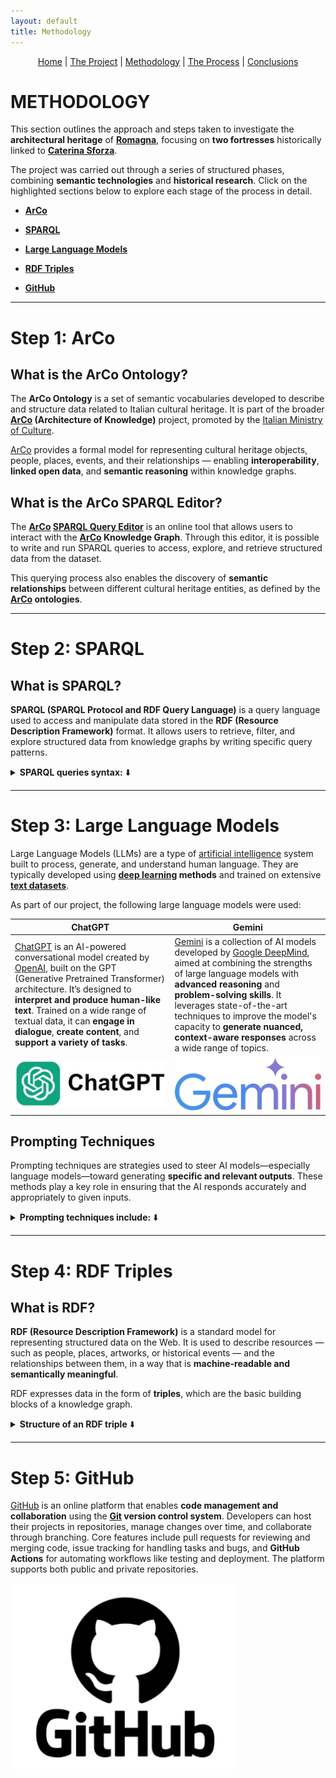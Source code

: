 ```yaml
---
layout: default
title: Methodology
---
```


<div style="text-align: center; margin-bottom: 20px;">
  <a href="index.html">Home</a> |
  <a href="theproject">The Project</a> |
  <a href="methodology.html">Methodology</a> |
  <a href="theprocess.html">The Process</a> |
  <a href="conclusions.html">Conclusions</a>
</div>

# METHODOLOGY

This section outlines the approach and steps taken to investigate the **architectural heritage** of [**Romagna**](https://en.wikipedia.org/wiki/Romagna), focusing on **two fortresses** historically linked to [**Caterina Sforza**](https://en.wikipedia.org/wiki/Caterina_Sforza).

The project was carried out through a series of structured phases, combining **semantic technologies** and **historical research**.
Click on the highlighted sections below to explore each stage of the process in detail.

- [**ArCo**](#step-1-arco)

- [**SPARQL**](#step-2-sparql)

- [**Large Language Models**](#step-3-large-language-models)

- [**RDF Triples**](#step-4-rdf-triples)

- [**GitHub**](#step-5-github)

***

# Step 1: ArCo

## What is the ArCo Ontology?

The **ArCo Ontology** is a set of semantic vocabularies developed to describe and structure data related to Italian cultural heritage.
It is part of the broader **[ArCo](http://wit.istc.cnr.it/arco/) (Architecture of Knowledge)** project, promoted by the [Italian Ministry of Culture](https://cultura.gov.it/).

[ArCo](http://wit.istc.cnr.it/arco/) provides a formal model for representing cultural heritage objects, people, places, events, and their relationships — enabling **interoperability**, **linked open data**, and **semantic reasoning** within knowledge graphs.

## What is the ArCo SPARQL Editor?

The **[ArCo](http://wit.istc.cnr.it/arco/) [SPARQL Query Editor](https://dati.cultura.gov.it/sparql)** is an online tool that allows users to interact with the **[ArCo](http://wit.istc.cnr.it/arco/) Knowledge Graph**.
Through this editor, it is possible to write and run SPARQL queries to access, explore, and retrieve structured data from the dataset.

This querying process also enables the discovery of **semantic relationships** between different cultural heritage entities, as defined by the **[ArCo](http://wit.istc.cnr.it/arco/) ontologies**.

***

# Step 2: SPARQL

## What is SPARQL?

**SPARQL (SPARQL Protocol and RDF Query Language)** is a query language used to access and manipulate data stored in the **RDF (Resource Description Framework)** format.
It allows users to retrieve, filter, and explore structured data from knowledge graphs by writing specific query patterns.

<details>
  <summary><strong>SPARQL queries syntax:</strong> ⬇️</summary>

A typical SPARQL query can include the following components:

<ol>
    <li><strong>FILTER</strong>: Applies conditions to narrow down the results based on specific criteria.</li>
    <li><strong>LIMIT</strong>: Sets a maximum number of results to be returned.</li>
    <li><strong>ORDER BY</strong>: Arranges the results according to one or more selected variables.</li>
    <li><strong>PREFIX</strong>: Declares abbreviations for long URIs, making the query more readable and concise.</li>
    <li><strong>REGEX</strong>: Uses regular expressions to filter results based on pattern matching.</li>
    <li><strong>SELECT</strong>: Identifies the variables that should be included in the output.</li>
    <li><strong>UNION</strong>: Allows for the combination of multiple patterns, treating them as valid alternatives.</li>
    <li><strong>WHERE</strong>: Specifies the triple patterns to be matched against the RDF dataset.</li>
  </ol>

</details>

***

# Step 3: Large Language Models

Large Language Models (LLMs) are a type of [artificial intelligence](https://en.wikipedia.org/wiki/Artificial_intelligence) system built to process, generate, and understand human language. They are typically developed using **[deep learning](https://en.wikipedia.org/wiki/Deep_learning) methods** and trained on extensive [**text datasets**](https://en.wikipedia.org/wiki/Data_set).

As part of our project, the following large language models were used: 

| ChatGPT    | Gemini |
| ----------- | ----------- |
| [ChatGPT](https://chatgpt.com/) is an AI-powered conversational model created by [OpenAI](https://openai.com/), built on the GPT (Generative Pretrained Transformer) architecture. It’s designed to **interpret and produce human-like text**. Trained on a wide range of textual data, it can **engage in dialogue**, **create content**, and **support a variety of tasks**.      | [Gemini](https://gemini.google.com/?hl=en) is a collection of AI models developed by [Google DeepMind](https://deepmind.google/), aimed at combining the strengths of large language models with **advanced reasoning** and **problem-solving skills**. It leverages state-of-the-art techniques to improve the model's capacity to **generate nuanced, context-aware responses** across a wide range of topics.       |
| ![Logo ChatGPT](logo_chat1.png) | ![Logo Gemini](logo_gemini1.png) |

## Prompting Techniques

Prompting techniques are strategies used to steer AI models—especially language models—toward generating **specific and relevant outputs**. These methods play a key role in ensuring that the AI responds accurately and appropriately to given inputs.

<details>
  <summary><strong>Prompting techniques include:</strong> ⬇️</summary>

<ol>
    <li><strong>Zero-shot Prompting</strong>: Instructing the model to complete a task without providing any examples. This approach depends entirely on the model’s general training and prior knowledge.</li>
    <li><strong>Few-shot Prompting</strong>: Supplying a handful of examples or contextual cues to help the model understand the desired response style or structure.</li>
    <li><strong>Chain-of-thought Prompting</strong>: Encouraging the model to generate intermediate reasoning steps before producing a final answer.</li>
  </ol>

</details>

***

# Step 4: RDF Triples

## What is RDF?

**RDF (Resource Description Framework)** is a standard model for representing structured data on the Web.
It is used to describe resources — such as people, places, artworks, or historical events — and the relationships between them, in a way that is **machine-readable and semantically meaningful**.

RDF expresses data in the form of **triples**, which are the basic building blocks of a knowledge graph.

<details>
  <summary><strong>Structure of an RDF triple</strong> ⬇️</summary>

<p>Each RDF triple consists of three parts:</p>

<ol>
    <li><strong>Subject</strong>: the entity being described</li>
    <li><strong>Predicate</strong>: the property or relationship that connects the subject to something else.</li>
    <li><strong>Object</strong>: The value or target of the relationship. This can be either a literal (like a string or a date) or another resource.</li>
</ol>

</details>

***

# Step 5: GitHub

[GitHub](https://github.com/) is an online platform that enables **code management and collaboration** using the **[Git](https://git-scm.com/) version control system**. Developers can host their projects in repositories, manage changes over time, and collaborate through branching. Core features include pull requests for reviewing and merging code, issue tracking for handling tasks and bugs, and **GitHub Actions** for automating workflows like testing and deployment. The platform supports both public and private repositories.

![Logo GitHub](logo_github1.png)
